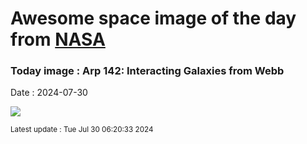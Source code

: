
# Awesome space image of the day from [NASA](https://api.nasa.gov/)

### Today image : Arp 142: Interacting Galaxies from Webb
Date : 2024-07-30

![](https://apod.nasa.gov/apod/image/2407/Arp142_Webb_960.jpg)

<small>Latest update : Tue Jul 30 06:20:33 2024</small>
        